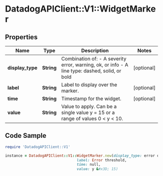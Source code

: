 # DatadogAPIClient::V1::WidgetMarker

## Properties

Name | Type | Description | Notes
------------ | ------------- | ------------- | -------------
**display_type** | **String** | Combination of:   - A severity error, warning, ok, or info   - A line type: dashed, solid, or bold  | [optional] 
**label** | **String** | Label to display over the marker. | [optional] 
**time** | **String** | Timestamp for the widget. | [optional] 
**value** | **String** | Value to apply. Can be a single value y &#x3D; 15 or a range of values 0 &lt; y &lt; 10. | 

## Code Sample

```ruby
require 'DatadogAPIClient::V1'

instance = DatadogAPIClient::V1::WidgetMarker.new(display_type: error dashed,
                                 label: Error threshold,
                                 time: null,
                                 value: y &#x3D; 15)
```


